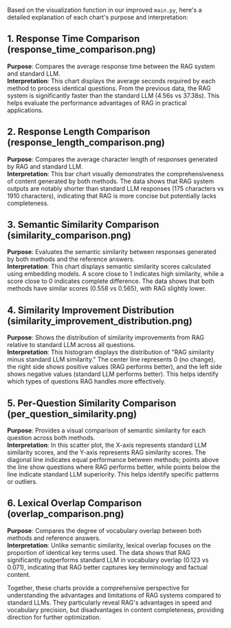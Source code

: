 Based on the visualization function in our improved `main.py`, here's a detailed explanation of each chart's purpose and interpretation:

## 1. Response Time Comparison (response_time_comparison.png)

**Purpose**: Compares the average response time between the RAG system and standard LLM.  
**Interpretation**: This chart displays the average seconds required by each method to process identical questions. From the previous data, the RAG system is significantly faster than the standard LLM (4.56s vs 37.38s). This helps evaluate the performance advantages of RAG in practical applications.

## 2. Response Length Comparison (response_length_comparison.png)

**Purpose**: Compares the average character length of responses generated by RAG and standard LLM.  
**Interpretation**: This bar chart visually demonstrates the comprehensiveness of content generated by both methods. The data shows that RAG system outputs are notably shorter than standard LLM responses (175 characters vs 1910 characters), indicating that RAG is more concise but potentially lacks completeness.

## 3. Semantic Similarity Comparison (similarity_comparison.png)

**Purpose**: Evaluates the semantic similarity between responses generated by both methods and the reference answers.  
**Interpretation**: This chart displays semantic similarity scores calculated using embedding models. A score close to 1 indicates high similarity, while a score close to 0 indicates complete difference. The data shows that both methods have similar scores (0.558 vs 0.565), with RAG slightly lower.

## 4. Similarity Improvement Distribution (similarity_improvement_distribution.png)

**Purpose**: Shows the distribution of similarity improvements from RAG relative to standard LLM across all questions.  
**Interpretation**: This histogram displays the distribution of "RAG similarity minus standard LLM similarity." The center line represents 0 (no change), the right side shows positive values (RAG performs better), and the left side shows negative values (standard LLM performs better). This helps identify which types of questions RAG handles more effectively.

## 5. Per-Question Similarity Comparison (per_question_similarity.png)

**Purpose**: Provides a visual comparison of semantic similarity for each question across both methods.  
**Interpretation**: In this scatter plot, the X-axis represents standard LLM similarity scores, and the Y-axis represents RAG similarity scores. The diagonal line indicates equal performance between methods; points above the line show questions where RAG performs better, while points below the line indicate standard LLM superiority. This helps identify specific patterns or outliers.

## 6. Lexical Overlap Comparison (overlap_comparison.png)

**Purpose**: Compares the degree of vocabulary overlap between both methods and reference answers.  
**Interpretation**: Unlike semantic similarity, lexical overlap focuses on the proportion of identical key terms used. The data shows that RAG significantly outperforms standard LLM in vocabulary overlap (0.123 vs 0.071), indicating that RAG better captures key terminology and factual content.

Together, these charts provide a comprehensive perspective for understanding the advantages and limitations of RAG systems compared to standard LLMs. They particularly reveal RAG's advantages in speed and vocabulary precision, but disadvantages in content completeness, providing direction for further optimization.